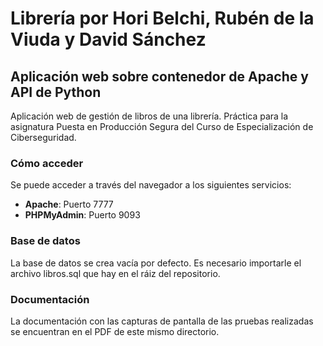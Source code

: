 # **Librería por Hori Belchi, Rubén de la Viuda y David Sánchez**
## **Aplicación web sobre contenedor de Apache y API de Python**

Aplicación web de gestión de libros de una librería. Práctica para la asignatura Puesta en Producción Segura del Curso de Especialización de Ciberseguridad.

### **Cómo acceder**
Se puede acceder a través del navegador a los siguientes servicios:
* **Apache**: Puerto 7777
* **PHPMyAdmin**: Puerto 9093

### **Base de datos**
La base de datos se crea vacía por defecto. Es necesario importarle el archivo libros.sql que hay en el ráiz del repositorio.

### **Documentación**
La documentación con las capturas de pantalla de las pruebas realizadas se encuentran en el PDF de este mismo directorio.
